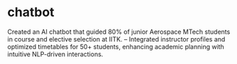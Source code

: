 # chatbot
Created an AI chatbot that guided 80% of junior Aerospace MTech students in course and elective selection at IITK. – Integrated instructor profiles and optimized timetables for 50+ students, enhancing academic planning with intuitive NLP-driven interactions.
